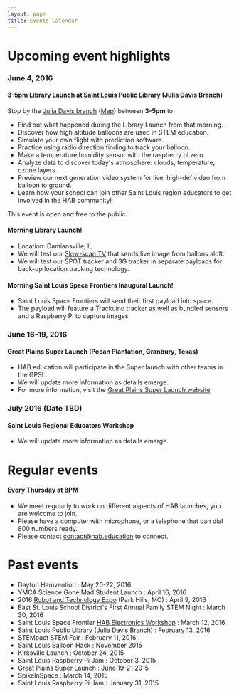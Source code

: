 ```yaml
---
layout: page
title: Events Calendar
---
```


# Upcoming event highlights

### June 4, 2016

#### 3-5pm **Library Launch at Saint Louis Public Library (Julia Davis Branch)**

Stop by the [Julia Davis branch](http://www.slpl.org/slpl/library/article240098545.asp) ([Map](https://goo.gl/maps/Z6UEP3J4PmR2)) between **3-5pm** to

- Find out what happened during the Library Launch from that morning.
- Discover how high altitude balloons are used in STEM education.
- Simulate your own flight with prediction software.
- Practice using radio direction finding to track your balloon.
- Make a temperature humidity sensor with the raspberry pi zero.
- Analyze data to discover today's atmosphere: clouds, temperature, ozone layers.
- Preview our next generation video system for live, high-def video from balloon to ground.
- Learn how your school can join other Saint Louis region educators to get involved in the HAB community!

This event is open and free to the public.


#### Morning **Library Launch!**

- Location: Damiansville, IL
- We will test our [Slow-scan TV](https://en.wikipedia.org/wiki/Slow-scan_television) that sends live image from ballons aloft. 
- We will test our SPOT tracker and 3G tracker in separate payloads for back-up location tracking technology.

#### Morning **Saint Louis Space Frontiers Inaugural Launch!**

- Saint Louis Space Frontiers will send their first payload into space.
- The payload will feature a Trackuino tracker as well as bundled sensors and a Raspberry Pi to capture images.

### June 16-19, 2016

#### **Great Plains Super Launch (Pecan Plantation, Granbury, Texas)**

- HAB.education will participate in the Super launch with other teams in the GPSL.
- We will update more information as details emerge.
- For more information, visit the [Great Plains Super Launch website](http://superlaunch.org/)

### July 2016 (Date TBD)

#### **Saint Louis Regional Educators Workshop**

- We will update more information as details emerge.



# Regular events

#### Every Thursday at 8PM

- We meet regularly to work on different aspects of HAB launches, you are welcome to join. 
- Please have a computer with microphone, or a telephone that can dial 800 numbers ready.
- Please contact contact@hab.education to connect. 


# Past events
- Dayton Hamvention : May 20-22, 2016 
- YMCA Science Gone Mad Student Launch : April 16, 2016
- 2016 [Robot and Technology Expo](https://sites.google.com/site/2016robotechnoexpo/) (Park Hills, MO) : April 9, 2016
- East St. Louis School District's First Annual Family STEM Night : March 30, 2016
- Saint Louis Space Frontier [HAB Electronics Workshop](http://www.meetup.com/Saint-Louis-Space-Frontier-Meetup/events/229409905/?_af=event&_af_eid=229409905) : March 12, 2016
- Saint Louis Public Library (Julia Davis Branch) : February 13, 2016
- STEMpact STEM Fair : February 11, 2016
- Saint Louis Balloon Hack : November 2015
- Kirksville Launch : October 24, 2015
- Saint Louis Raspberry Pi Jam : October 3, 2015
- Great Plains Super Launch : June 19-21 2015
- SpikeInSpace : March 14, 2015
- Saint Louis Raspberry Pi Jam : January 31, 2015


 
